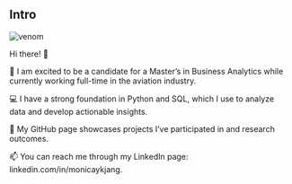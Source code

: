 ## Intro <a id="venom">
![venom](https://capsule-render.vercel.app/api?type=venom&height=200&text=I%20am%20YoonKyung%20Monica%20Jang&fontSize=50&fontColor=fafafa&color=0:8871e5,100:b678c4)


Hi there! 👋

📌  I am excited to be a candidate for a Master’s in Business Analytics while currently working full-time in the aviation industry.

💻  I have a strong foundation in Python and SQL, which I use to analyze data and develop actionable insights.

📂  My GitHub page showcases projects I’ve participated in and research outcomes.

📫  You can reach me through my LinkedIn page: linkedin.com/in/monicaykjang.
